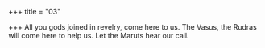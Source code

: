 +++
title = "03"

+++
All you gods joined in revelry, come here to us.
The Vasus, the Rudras will come here to help us. Let the Maruts hear  our call.